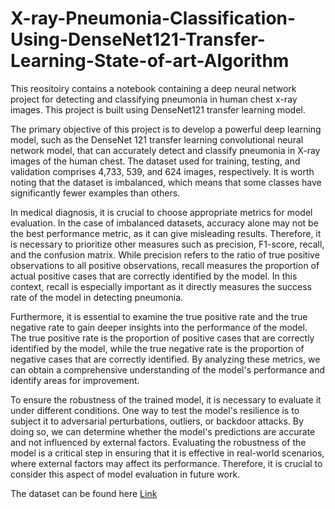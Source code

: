 # X-ray-Pneumonia-Classification-Using-DenseNet121-Transfer-Learning-State-of-art-Algorithm

This reositoiry contains a notebook containing a deep neural network project for detecting and classifying pneumonia in human chest x-ray images. This project is built using DenseNet121 transfer learning model.

The primary objective of this project is to develop a powerful deep learning model, such as the DenseNet 121 transfer learning convolutional neural network model, that can accurately detect and classify pneumonia in X-ray images of the human chest. The dataset used for training, testing, and validation comprises 4,733, 539, and 624 images, respectively. It is worth noting that the dataset is imbalanced, which means that some classes have significantly fewer examples than others.

In medical diagnosis, it is crucial to choose appropriate metrics for model evaluation. In the case of imbalanced datasets, accuracy alone may not be the best performance metric, as it can give misleading results. Therefore, it is necessary to prioritize other measures such as precision, F1-score, recall, and the confusion matrix. While precision refers to the ratio of true positive observations to all positive observations, recall measures the proportion of actual positive cases that are correctly identified by the model. In this context, recall is especially important as it directly measures the success rate of the model in detecting pneumonia.

Furthermore, it is essential to examine the true positive rate and the true negative rate to gain deeper insights into the performance of the model. The true positive rate is the proportion of positive cases that are correctly identified by the model, while the true negative rate is the proportion of negative cases that are correctly identified. By analyzing these metrics, we can obtain a comprehensive understanding of the model's performance and identify areas for improvement.

To ensure the robustness of the trained model, it is necessary to evaluate it under different conditions. One way to test the model's resilience is to subject it to adversarial perturbations, outliers, or backdoor attacks. By doing so, we can determine whether the model's predictions are accurate and not influenced by external factors. Evaluating the robustness of the model is a critical step in ensuring that it is effective in real-world scenarios, where external factors may affect its performance. Therefore, it is crucial to consider this aspect of model evaluation in future work.

The dataset can be found here [Link](https://www.kaggle.com/datasets/paultimothymooney/chest-xray-pneumonia)
